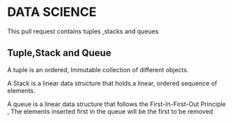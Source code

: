 
# DATA SCIENCE
This pull request contains tuples ,stacks and queues

## Tuple,Stack and Queue
 A tuple is an ordered, Immutable collection of different objects.
 
A Stack is a linear data structure that holds a linear, ordered sequence of elements.

A queue is a linear data structure that follows the First-In-First-Out Principle ,
The elements inserted first in the queue will be the first to be removed
